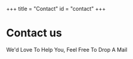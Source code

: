 +++
title = "Contact"
id = "contact"
+++

# Contact us

We'd Love To Help You, Feel Free To Drop A Mail